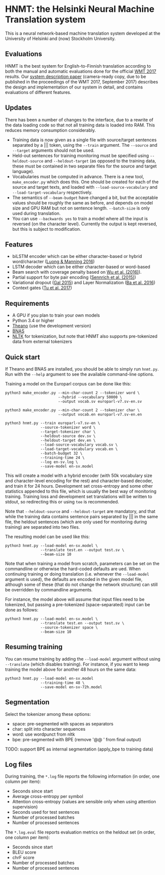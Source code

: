 # HNMT: the Helsinki Neural Machine Translation system

This is a neural network-based machine translation system developed
at the University of Helsinki and (now) Stockholm University.

## Evaluations

HNMT is the best system for English-to-Finnish translation according to both
the manual and automatic evaluations done for the official
[WMT 2017](http://www.statmt.org/wmt17/translation-task.html) results. 
Our [system description paper](papers/hnmt-wmt2017.pdf) (camera-ready copy,
due to be published in the proceedings of the WMT 2017, September 2017)
describes the design and implementation of our system in detail, and contains
evaluations of different features.

## Updates

There has been a number of changes to the interface, due to a rewrite of the
data loading code so that not all training data is loaded into RAM. This
reduces memory consumption considerably.

* Training data is now given as a single file with source/target sentences
  separated by a ||| token, using the `--train` argument. The `--source` and
  `--target` arguments should not be used.
* Held-out sentences for training monitoring must be specified using
  `--heldout-source` and `--heldout-target` (as opposed to the training data,
  these must be contained in two separate files for the source and target
  language).
* Vocabularies must be computed in advance. There is a new tool,
  `make_encoder.py` which does this. One should be created for each of the
  source and target texts, and loaded with `--load-source-vocabulary` and
  `--load-target-vocabulary` respectively.
* The semantics of `--beam-budget` have changed a bit, but the acceptable
  values should be roughly the same as before, and depends on model size and
  GPU RAM but not on sentence length. `--batch-size` is only used during
  translation.
* You can use `--backwards yes` to train a model where all the input is
  reversed (on the character level). Currently the output is kept reversed,
  but this is subject to modification.

## Features

* biLSTM encoder which can be either character-based or hybrid word/character
  ([Luong & Manning 2016](http://arxiv.org/abs/1604.00788))
* LSTM decoder which can be either character-based or word-based
* Beam search with coverage penalty
  based on [Wu et al. (2016)](https://arxiv.org/pdf/1609.08144.pdf)).
* Partial support for byte pair encoding
  ([Sennrich et al. (2015)](https://arxiv.org/abs/1508.07909))
* Variational dropout ([Gal 2015](http://arxiv.org/abs/1512.05287))
  and Layer Normalization ([Ba et al. 2016](https://arxiv.org/abs/1607.06450))
* Context gates ([Tu et al. 2017](https://arxiv.org/pdf/1608.06043.pdf))

## Requirements

* A GPU if you plan to train your own models
* Python 3.4 or higher
* [Theano](http://deeplearning.net/software/theano/) (use the development
  version)
* [BNAS](https://github.com/robertostling/bnas)
* [NLTK](http://www.nltk.org/) for tokenization, but note that HNMT also
  supports pre-tokenized data from external tokenizers

## Quick start

If Theano and BNAS are installed, you should be able to simply run
`hnmt.py`. Run with the `--help` argument to see the available command-line
options.

Training a model on the Europarl corpus can be done like this:

    python3 make_encoder.py --min-char-count 2 --tokenizer word \
                            --hybrid --vocabulary 50000 \
                            --output vocab.sv europarl-v7.sv-en.sv

    python3 make_encoder.py --min-char-count 2 --tokenizer char \
                            --output vocab.en europarl-v7.sv-en.en

    python3 hnmt.py --train europarl-v7.sv-en \
                    --source-tokenizer word \
                    --target-tokenizer char \
                    --heldout-source dev.sv \
                    --heldout-target dev.en \
                    --load-source-vocabulary vocab.sv \
                    --load-target-vocabulary vocab.en \
                    --batch-budget 32 \
                    --training-time 24 \
                    --log en-sv.log \
                    --save-model en-sv.model

This will create a model with a hybrid encoder (with 50k vocabulary size and
character-level encoding for the rest) and character-based decoder, and train
it for 24 hours. Development set cross-entropy and some other statistics
appended to this file, which is usually the best way of monitoring training.
Training loss and development set translations will be written to stdout, so
redirecting this or using `tee` is recommended.

Note that `--heldout-source` and `--heldout-target` are mandatory, and that
while the training data contains sentence pairs separated by ||| in the same
file, the heldout sentences (which are only used for monitoring during
training) are separated into two files.

The resulting model can be used like this:

    python3 hnmt.py --load-model en-sv.model \
                    --translate test.en --output test.sv \
                    --beam-size 10

Note that when training a model from scratch, parameters can be set on the
commandline or otherwise the hard-coded defaults are ued. When continuing
training or doing translation (i.e. whenever the ``--load-model`` argument is
used), the defaults are encoded in the given model file, although some of
these (that do not change the network structure) can still be overridden by
commandline arguments.

For instance, the model above will assume that input files need to be
tokenized, but passing a pre-tokenized (space-separated) input can be done as
follows:

    python3 hnmt.py --load-model en-sv.model \
                    --translate test.en --output test.sv \
                    --source-tokenizer space \
                    --beam-size 10

## Resuming training

You can resume training by adding the `--load-model` argument without using
`--translate` (which disables training). For instance, if you want to keep
training the model above for another 48 hours on the same data:

    python3 hnmt.py --load-model en-sv.model
                    --training-time 48 \
                    --save-model en-sv-72h.model

## Segmentation

Select the tokenizer among these options:

* space: pre-segmented with spaces as separators
* char: split into character sequences
* word: use wordpunct from nltk
* bpe: pre-segmented with BPE (remove '@@ ' from final output)

TODO: support BPE as internal segmentation (apply_bpe to training data)

## Log files

During training, the `*.log` file reports the following information (in order, one column per item):
* Seconds since start
* Average cross-entropy per symbol
* Attention cross-entropy (values are sensible only when using attention supervision)
* Seconds used for test sentences
* Number of processed batches
* Number of processed sentences

The `*.log.eval` file reports evaluation metrics on the heldout set (in order, one column per item):
* Seconds since start
* BLEU score
* chrF score
* Number of processed batches
* Number of processed sentences
